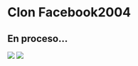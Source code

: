 # Clon Facebook2004
## En proceso...
![](https://drive.google.com/uc?export=view&id=17w4HKXB0ZhrmD6HBPin3V8vQJ2ITYA04)
![](https://drive.google.com/uc?export=view&id=1uvXWFx0BHcJDLDkfoKTAiqyxk-WlQePl)
